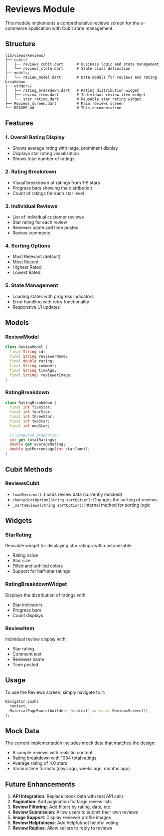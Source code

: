 # Reviews Module

This module implements a comprehensive reviews screen for the e-commerce application with Cubit state management.

## Structure

```
lib/views/Reviews/
├── cubit/
│   ├── reviews_cubit.dart      # Business logic and state management
│   └── reviews_state.dart      # State class definition
├── models/
│   └── review_model.dart       # Data models for reviews and rating breakdown
├── widgets/
│   ├── rating_breakdown.dart   # Rating distribution widget
│   ├── review_item.dart        # Individual review item widget
│   └── star_rating.dart        # Reusable star rating widget
├── Reviews_screen.dart         # Main reviews screen
└── README.md                   # This documentation
```

## Features

### 1. Overall Rating Display
- Shows average rating with large, prominent display
- Displays star rating visualization
- Shows total number of ratings

### 2. Rating Breakdown
- Visual breakdown of ratings from 1-5 stars
- Progress bars showing the distribution
- Count of ratings for each star level

### 3. Individual Reviews
- List of individual customer reviews
- Star rating for each review
- Reviewer name and time posted
- Review comments

### 4. Sorting Options
- Most Relevant (default)
- Most Recent
- Highest Rated
- Lowest Rated

### 5. State Management
- Loading states with progress indicators
- Error handling with retry functionality
- Responsive UI updates

## Models

### ReviewModel
```dart
class ReviewModel {
  final String id;
  final String reviewerName;
  final double rating;
  final String comment;
  final String timeAgo;
  final String? reviewerImage;
}
```

### RatingBreakdown
```dart
class RatingBreakdown {
  final int fiveStar;
  final int fourStar;
  final int threeStar;
  final int twoStar;
  final int oneStar;
  
  // Computed properties
  int get totalRatings;
  double get averageRating;
  double getPercentage(int starCount);
}
```

## Cubit Methods

### ReviewsCubit
- `loadReviews()`: Loads review data (currently mocked)
- `changeSortOption(String sortOption)`: Changes the sorting of reviews
- `_sortReviews(String sortOption)`: Internal method for sorting logic

## Widgets

### StarRating
Reusable widget for displaying star ratings with customizable:
- Rating value
- Star size
- Filled and unfilled colors
- Support for half-star ratings

### RatingBreakdownWidget
Displays the distribution of ratings with:
- Star indicators
- Progress bars
- Count displays

### ReviewItem
Individual review display with:
- Star rating
- Comment text
- Reviewer name
- Time posted

## Usage

To use the Reviews screen, simply navigate to it:

```dart
Navigator.push(
  context,
  MaterialPageRoute(builder: (context) => const ReviewsScreen()),
);
```

## Mock Data

The current implementation includes mock data that matches the design:
- 8 sample reviews with realistic content
- Rating breakdown with 1034 total ratings
- Average rating of 4.0 stars
- Various time formats (days ago, weeks ago, months ago)

## Future Enhancements

1. **API Integration**: Replace mock data with real API calls
2. **Pagination**: Add pagination for large review lists
3. **Review Filtering**: Add filters by rating, date, etc.
4. **Review Submission**: Allow users to submit their own reviews
5. **Image Support**: Display reviewer profile images
6. **Review Helpfulness**: Add helpful/not helpful voting
7. **Review Replies**: Allow sellers to reply to reviews 